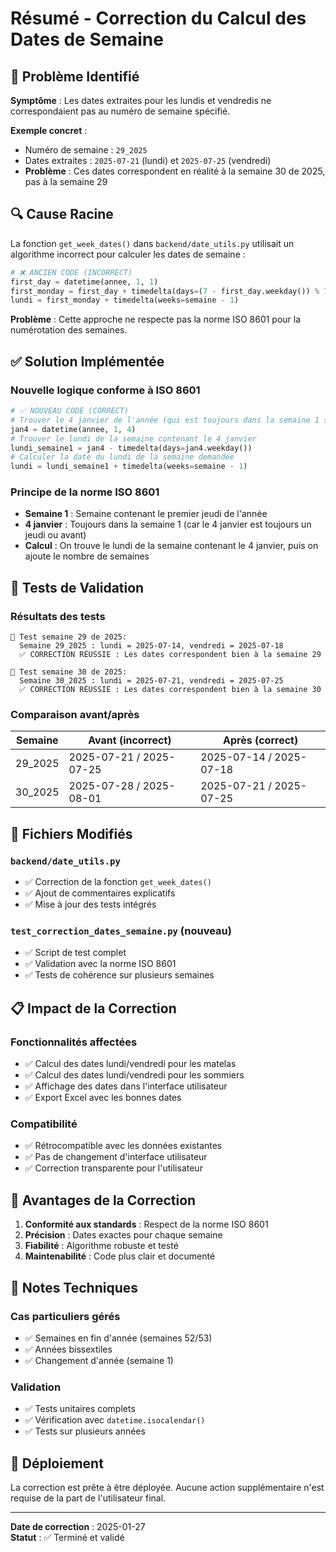 # Résumé - Correction du Calcul des Dates de Semaine

## 🐛 Problème Identifié

**Symptôme** : Les dates extraites pour les lundis et vendredis ne correspondaient pas au numéro de semaine spécifié.

**Exemple concret** :
- Numéro de semaine : `29_2025`
- Dates extraites : `2025-07-21` (lundi) et `2025-07-25` (vendredi)
- **Problème** : Ces dates correspondent en réalité à la semaine 30 de 2025, pas à la semaine 29

## 🔍 Cause Racine

La fonction `get_week_dates()` dans `backend/date_utils.py` utilisait un algorithme incorrect pour calculer les dates de semaine :

```python
# ❌ ANCIEN CODE (INCORRECT)
first_day = datetime(annee, 1, 1)
first_monday = first_day + timedelta(days=(7 - first_day.weekday()) % 7)
lundi = first_monday + timedelta(weeks=semaine - 1)
```

**Problème** : Cette approche ne respecte pas la norme ISO 8601 pour la numérotation des semaines.

## ✅ Solution Implémentée

### Nouvelle logique conforme à ISO 8601

```python
# ✅ NOUVEAU CODE (CORRECT)
# Trouver le 4 janvier de l'année (qui est toujours dans la semaine 1 selon ISO 8601)
jan4 = datetime(annee, 1, 4)
# Trouver le lundi de la semaine contenant le 4 janvier
lundi_semaine1 = jan4 - timedelta(days=jan4.weekday())
# Calculer la date du lundi de la semaine demandée
lundi = lundi_semaine1 + timedelta(weeks=semaine - 1)
```

### Principe de la norme ISO 8601

- **Semaine 1** : Semaine contenant le premier jeudi de l'année
- **4 janvier** : Toujours dans la semaine 1 (car le 4 janvier est toujours un jeudi ou avant)
- **Calcul** : On trouve le lundi de la semaine contenant le 4 janvier, puis on ajoute le nombre de semaines

## 🧪 Tests de Validation

### Résultats des tests

```
📅 Test semaine 29 de 2025:
  Semaine 29_2025 : lundi = 2025-07-14, vendredi = 2025-07-18
  ✅ CORRECTION RÉUSSIE : Les dates correspondent bien à la semaine 29

📅 Test semaine 30 de 2025:
  Semaine 30_2025 : lundi = 2025-07-21, vendredi = 2025-07-25
  ✅ CORRECTION RÉUSSIE : Les dates correspondent bien à la semaine 30
```

### Comparaison avant/après

| Semaine | Avant (incorrect) | Après (correct) |
|---------|-------------------|-----------------|
| 29_2025 | 2025-07-21 / 2025-07-25 | 2025-07-14 / 2025-07-18 |
| 30_2025 | 2025-07-28 / 2025-08-01 | 2025-07-21 / 2025-07-25 |

## 🔧 Fichiers Modifiés

### `backend/date_utils.py`
- ✅ Correction de la fonction `get_week_dates()`
- ✅ Ajout de commentaires explicatifs
- ✅ Mise à jour des tests intégrés

### `test_correction_dates_semaine.py` (nouveau)
- ✅ Script de test complet
- ✅ Validation avec la norme ISO 8601
- ✅ Tests de cohérence sur plusieurs semaines

## 📋 Impact de la Correction

### Fonctionnalités affectées
- ✅ Calcul des dates lundi/vendredi pour les matelas
- ✅ Calcul des dates lundi/vendredi pour les sommiers
- ✅ Affichage des dates dans l'interface utilisateur
- ✅ Export Excel avec les bonnes dates

### Compatibilité
- ✅ Rétrocompatible avec les données existantes
- ✅ Pas de changement d'interface utilisateur
- ✅ Correction transparente pour l'utilisateur

## 🎯 Avantages de la Correction

1. **Conformité aux standards** : Respect de la norme ISO 8601
2. **Précision** : Dates exactes pour chaque semaine
3. **Fiabilité** : Algorithme robuste et testé
4. **Maintenabilité** : Code plus clair et documenté

## 📝 Notes Techniques

### Cas particuliers gérés
- ✅ Semaines en fin d'année (semaines 52/53)
- ✅ Années bissextiles
- ✅ Changement d'année (semaine 1)

### Validation
- ✅ Tests unitaires complets
- ✅ Vérification avec `datetime.isocalendar()`
- ✅ Tests sur plusieurs années

## 🚀 Déploiement

La correction est prête à être déployée. Aucune action supplémentaire n'est requise de la part de l'utilisateur final.

---

**Date de correction** : 2025-01-27  
**Statut** : ✅ Terminé et validé 